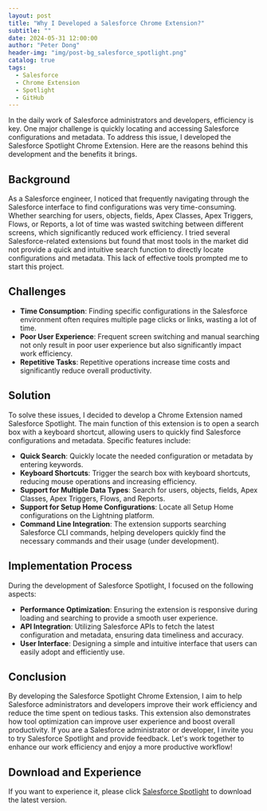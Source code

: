 ```yaml
---
layout: post
title: "Why I Developed a Salesforce Chrome Extension?"
subtitle: ""
date: 2024-05-31 12:00:00
author: "Peter Dong"
header-img: "img/post-bg_salesforce_spotlight.png"
catalog: true
tags:
  - Salesforce
  - Chrome Extension
  - Spotlight
  - GitHub
---
```



In the daily work of Salesforce administrators and developers, efficiency is key. One major challenge is quickly locating and accessing Salesforce configurations and metadata. To address this issue, I developed the Salesforce Spotlight Chrome Extension. Here are the reasons behind this development and the benefits it brings.

## Background

As a Salesforce engineer, I noticed that frequently navigating through the Salesforce interface to find configurations was very time-consuming. Whether searching for users, objects, fields, Apex Classes, Apex Triggers, Flows, or Reports, a lot of time was wasted switching between different screens, which significantly reduced work efficiency. I tried several Salesforce-related extensions but found that most tools in the market did not provide a quick and intuitive search function to directly locate configurations and metadata. This lack of effective tools prompted me to start this project.

## Challenges

- **Time Consumption**: Finding specific configurations in the Salesforce environment often requires multiple page clicks or links, wasting a lot of time.
- **Poor User Experience**: Frequent screen switching and manual searching not only result in poor user experience but also significantly impact work efficiency.
- **Repetitive Tasks**: Repetitive operations increase time costs and significantly reduce overall productivity.

## Solution

To solve these issues, I decided to develop a Chrome Extension named Salesforce Spotlight. The main function of this extension is to open a search box with a keyboard shortcut, allowing users to quickly find Salesforce configurations and metadata. Specific features include:

- **Quick Search**: Quickly locate the needed configuration or metadata by entering keywords.
- **Keyboard Shortcuts**: Trigger the search box with keyboard shortcuts, reducing mouse operations and increasing efficiency.
- **Support for Multiple Data Types**: Search for users, objects, fields, Apex Classes, Apex Triggers, Flows, and Reports.
- **Support for Setup Home Configurations**: Locate all Setup Home configurations on the Lightning platform.
- **Command Line Integration**: The extension supports searching Salesforce CLI commands, helping developers quickly find the necessary commands and their usage (under development).

## Implementation Process

During the development of Salesforce Spotlight, I focused on the following aspects:

- **Performance Optimization**: Ensuring the extension is responsive during loading and searching to provide a smooth user experience.
- **API Integration**: Utilizing Salesforce APIs to fetch the latest configuration and metadata, ensuring data timeliness and accuracy.
- **User Interface**: Designing a simple and intuitive interface that users can easily adopt and efficiently use.

## Conclusion

By developing the Salesforce Spotlight Chrome Extension, I aim to help Salesforce administrators and developers improve their work efficiency and reduce the time spent on tedious tasks. This extension also demonstrates how tool optimization can improve user experience and boost overall productivity. If you are a Salesforce administrator or developer, I invite you to try Salesforce Spotlight and provide feedback. Let's work together to enhance our work efficiency and enjoy a more productive workflow!

## Download and Experience

If you want to experience it, please click [Salesforce Spotlight](https://chromewebstore.google.com/detail/salesforce-spotlight/kcnnhfdenihbihoikgjfapgphapdoggd) to download the latest version.

